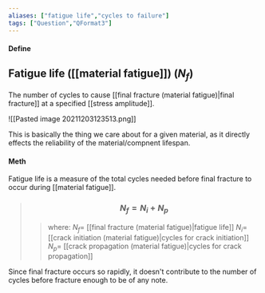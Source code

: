 ```yaml
---
aliases: ["fatigue life","cycles to failure"]
tags: ["Question","QFormat3"]
---
```


#### Define
## Fatigue life ([[material fatigue]]) ($N_f$)
The number of cycles to cause [[final fracture (material fatigue)|final fracture]] at a specified [[stress amplitude]].

![[Pasted image 20211203123513.png]]

This is basically the thing we care about for a given material, as it directly effects the reliability of the material/compnent lifespan.

#### Meth
Fatigue life is a measure of the total cycles needed before final fracture to occur during [[material fatigue]].

> ### $$ N_f = N_i + N_p $$ 
>> where:
>> $N_f=$ [[final fracture (material fatigue)|fatigue life]]
>> $N_i=$ [[crack initiation (material fatigue)|cycles for crack initiation]]
>> $N_p=$ [[crack propagation (material fatigue)|cycles for crack propagation]]

Since final fracture occurs so rapidly, it doesn't contribute to the number of cycles before fracture enough to be of any note.